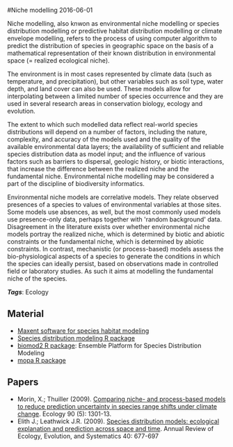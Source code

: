 
#Niche modelling
2016-06-01

Niche modelling, also knwon as environmental niche modelling or species distribution modelling or predictive habitat distribution modelling or climate envelope modelling, refers to the process of using computer algorithm to predict the distribution of species in geographic space on the basis of a mathematical representation of their known distribution in environmental space (= realized ecological niche).

The environment is in most cases represented by climate data (such as temperature, and precipitation), but other variables such as soil type, water depth, and land cover can also be used. These models allow for interpolating between a limited number of species occurrence and they are used in several research areas in conservation biology, ecology and evolution.

The extent to which such modelled data reflect real-world species distributions will depend on a number of factors, including the nature, complexity, and accuracy of the models used and the quality of the available environmental data layers; the availability of sufficient and reliable species distribution data as model input; and the influence of various factors such as barriers to dispersal, geologic history, or biotic interactions, that increase the difference between the realized niche and the fundamental niche. Environmental niche modelling may be considered a part of the discipline of biodiversity informatics.

Environmental niche models are correlative models. They relate observed presences of a species to values of environmental variables at those sites. Some models use absences, as well, but the most commonly used models use presence-only data, perhaps together with 'random background' data. Disagreement in the literature exists over whether environmental niche models portray the realized niche, which is determined by biotic and abiotic constraints or the fundamental niche, which is determined by abiotic constraints. In contrast, mechanistic (or process-based) models assess the bio-physiological aspects of a species to generate the conditions in which the species can ideally persist, based on observations made in controlled field or laboratory studies. As such it aims at modelling the fundamental niche of the species.

***Tags***: Ecology

## Material
* [Maxent software for species habitat modeling](http://www.cs.princeton.edu/~schapire/maxent/)
* [Species distribution modeling R package](https://cran.r-project.org/web/packages/dismo/vignettes/sdm.pdf)
* [biomod2 R package](https://cran.r-project.org/web/packages/biomod2/index.html): Ensemble Platform for Species Distribution Modeling
* [mopa R package](https://github.com/SantanderMetGroup/mopa)

## Papers
* Morin, X.; Thuiller (2009). [Comparing niche- and process-based models to reduce prediction uncertainty in species range shifts under climate change](https://www.researchgate.net/profile/Xavier_Morin/publication/26302444_Comparing_niche-_and_process-based_models_to_reduce_prediction_uncertainty_in_species_range_shifts_under_climate_change._Ecology/links/09e4151117172d574c000000.pdf). Ecology 90 (5): 1301-13.
* Elith J.; Leathwick J.R. (2009). [Species distribution models: ecological explanation and prediction across space and time](http://www.annualreviews.org/eprint/HWR4cusJrXYCSPZ9sUDj/full). Annual Review of Ecology, Evolution, and Systematics 40: 677-697


